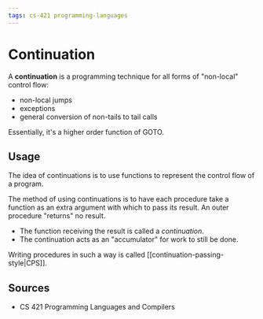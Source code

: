 ```yaml
---
tags: cs-421 programming-languages
---
```


# Continuation

A **continuation** is a programming technique for all forms of "non-local" control flow:

- non-local jumps
- exceptions
- general conversion of non-tails to tail calls

Essentially, it's a higher order function of GOTO.

## Usage

The idea of continuations is to use functions to represent the control flow of a program.

The method of using continuations is to have each procedure take a function as an extra argument with which to pass its result. An outer procedure "returns" no result.

- The function receiving the result is called a _continuation_.
- The continuation acts as an "accumulator" for work to still be done.

Writing procedures in such a way is called [[continuation-passing-style|CPS]].

## Sources

- CS 421 Programming Languages and Compilers
